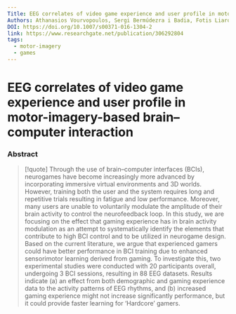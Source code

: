 ```yaml
---
Title: EEG correlates of video game experience and user profile in motor-imagery-based brain–computer interaction
Authors: Athanasios Vourvopoulos, Sergi Bermúdezra i Badia, Fotis Liarokapis
DOI: https://doi.org/10.1007/s00371-016-1304-2
link: https://www.researchgate.net/publication/306292804
tags:
  - motor-imagery
  - games
---
```


# EEG correlates of video game experience and user profile in motor-imagery-based brain–computer interaction

### Abstract
>[!quote] Through the use of brain–computer interfaces (BCIs), neurogames have become increasingly more advanced by incorporating immersive virtual environments and 3D worlds. However, training both the user and the system requires long and repetitive trials resulting in fatigue and low performance. Moreover, many users are unable to voluntarily modulate the amplitude of their brain activity to control the neurofeedback loop. In this study, we are focusing on the effect that gaming experience has in brain activity modulation as an attempt to systematically identify the elements that contribute to high BCI control and to be utilized in neurogame design. Based on the current literature, we argue that experienced gamers could have better performance in BCI training due to enhanced sensorimotor learning derived from gaming. To investigate this, two experimental studies were conducted with 20 participants overall, undergoing 3 BCI sessions, resulting in 88 EEG datasets. Results indicate (a) an effect from both demographic and gaming experience data to the activity patterns of EEG rhythms, and (b) increased gaming experience might not increase significantly performance, but it could provide faster learning for ‘Hardcore’ gamers.

